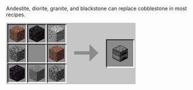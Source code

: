 Andestite, diorite, granite, and blackstone can replace cobblestone in most recipes.

![Stone](https://github.com/Chailotl/chocolate-tweaks/blob/master/Interchangeable%20Stone/Stone.png)
